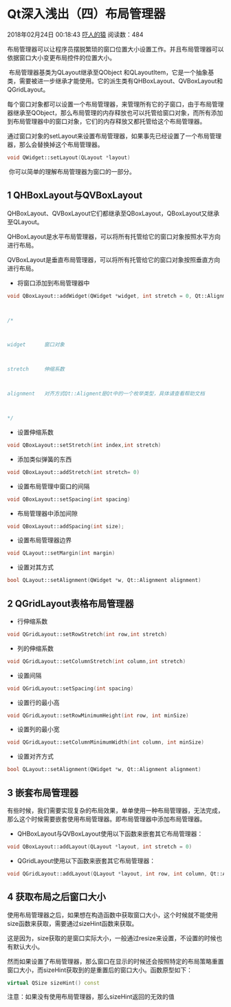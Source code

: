 # Qt深入浅出（四）布局管理器

2018年02月24日 00:18:43 [吓人的猿](https://me.csdn.net/qq769651718) 阅读数：484



​     布局管理器可以让程序员摆脱繁琐的窗口位置大小设置工作。并且布局管理器可以依据窗口大小变更布局控件的位置大小。

​	布局管理器基类为QLayout继承至QObject 和QLayoutItem，它是一个抽象基类，需要被进一步继承才能使用。它的派生类有QHBoxLayout、QVBoxLayout和QGridLayout。

​	每个窗口对象都可以设置一个布局管理器，来管理所有它的子窗口，由于布局管理器继承至QObject，那么布局管理的内存释放也可以托管给窗口对象，而所有添加到布局管理器中的窗口对象，它们的内存释放又都托管给这个布局管理器。

​	通过窗口对象的setLayout来设置布局管理器，如果事先已经设置了一个布局管理器，那么会替换掉这个布局管理器。

```cpp
void QWidget::setLayout(QLayout *layout)
```





​	你可以简单的理解布局管理器为窗口的一部分。



## 1 QHBoxLayout与QVBoxLayout

​	QHBoxLayout、QVBoxLayout它们都继承至QBoxLayout，QBoxLayout又继承至QLayout。

​	QHBoxLayout是水平布局管理器，可以将所有托管给它的窗口对象按照水平方向进行布局。

​	QVBoxLayout是垂直布局管理器，可以将所有托管给它的窗口对象按照垂直方向进行布局。





- 将窗口添加到布局管理器中

```cpp
void QBoxLayout::addWidget(QWidget *widget, int stretch = 0, Qt::Alignment alignment = Qt::Alignment())



/*



widget      窗口对象



stretch     伸缩系数



alignment   对齐方式Qt::Aligment是Qt中的一个枚举类型，具体请查看帮助文档



*/  
```

- 设置伸缩系数

```cpp
void QBoxLayout::setStretch(int index,int stretch)
```

- 添加类似弹簧的东西

```cpp
void QBoxLayout::addStretch(int stretch= 0)
```



- 设置布局管理中窗口的间隔

```cpp
void QBoxLayout::setSpacing(int spacing)  
```



- 布局管理器中添加间隙

```cpp
void QBoxLayout::addSpacing(int size);
```



- 设置布局管理器边界

```cpp
void QLayout::setMargin(int margin)
```

- 设置对其方式

```cpp
bool QLayout::setAlignment(QWidget *w, Qt::Alignment alignment)  
```



## 2 QGridLayout表格布局管理器

- 行伸缩系数

```cpp
void QGridLayout::setRowStretch(int row,int stretch)
```



- 列的伸缩系数

```cpp
void QGridLayout::setColumnStretch(int column,int stretch)
```



- 设置间隔   

```cpp
void QGridLayout::setSpacing(int spacing)   
```

 

- 设置行的最小高

```cpp
void QGridLayout::setRowMinimumHeight(int row, int minSize)
```

- 设置列的最小宽

```cpp
void QGridLayout::setColumnMinimumWidth(int column, int minSize)
```



- 设置对齐方式

```cpp
bool QLayout::setAlignment(QWidget *w, Qt::Alignment alignment)
```







## 3 嵌套布局管理器

​	有些时候，我们需要实现复杂的布局效果，单单使用一种布局管理器，无法完成，那么这个时候需要嵌套使用布局管理器。即布局管理器中添加布局管理器。



- QHBoxLayout与QVBoxLayout使用以下函数来嵌套其它布局管理器：

```cpp
void QBoxLayout::addLayout(QLayout *layout, int stretch = 0)
```

- QGridLayout使用以下函数来嵌套其它布局管理器：

```cpp
void QGridLayout::addLayout(QLayout *layout, int row, int column, Qt::Alignment alignment = Qt::Alignment())
```





## 4 获取布局之后窗口大小



​	使用布局管理器之后，如果想在构造函数中获取窗口大小，这个时候就不能使用size函数来获取，需要通过sizeHint函数来获取。

​	这是因为，size获取的是窗口实际大小，一般通过resize来设置，不设置的时候也有默认大小。

​	然而如果设置了布局管理器，那么窗口在显示的时候还会按照特定的布局策略重置窗口大小，而sizeHint获取到的是重置后的窗口大小。函数原型如下：

```cpp
virtual QSize sizeHint() const
```



注意：如果没有使用布局管理器，那么sizeHint返回的无效的值